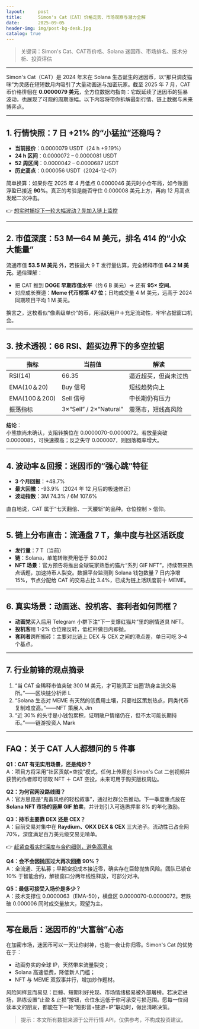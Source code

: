 ```yaml
---
layout:     post
title:      Simon's Cat（CAT）价格走势、市场观察与潜力全解
date:       2025-09-05
header-img: img/post-bg-desk.jpg
catalog: true
---
```


> 关键词：Simon's Cat、CAT币价格、Solana 迷因币、市场排名、技术分析、投资评估

---

Simon's Cat（CAT）是 2024 年末在 Solana 生态诞生的迷因币，以“那只调皮猫咪”为灵感在短短数月内吸引了大量动画迷与加密玩家。截至 2025 年 7 月，CAT币价格徘徊在 **0.0000079 美元**，全方位数据均指向：它既延续了迷因币的狂暴波动，也展现了可观的周期涨幅。以下内容将带你拆解最新行情、链上数据与未来博弈点。

---

## 1. 行情快照：7 日 +21% 的“小猛拉”还稳吗？

- **当前报价**：0.0000079 USDT（24 h +9.19%）  
- **24 h 区间**：0.0000072 – 0.0000081 USDT  
- **52 周区间**：0.0000042 – 0.0000687 USDT  
- **历史高点**：0.000056 USDT（2024-12-07）

简单换算：如果你在 2025 年 4 月低点 0.0000046 美元时小仓布局，如今账面浮盈已接近 **90%**。真正的考验是能否守住 0.000008 美元上方，再向 12 月高点发起二次冲击。

👉 [想实时捕捉下一轮大幅波动？先加入链上监控](https://okxdog.com/)

---

## 2. 市值深度：53 M—64 M 美元，排名 414 的“小众大能量”

流通市值 **53.5 M 美元** 外，若按最大 9 T 发行量估算，完全稀释市值 **64.2 M 美元**。通俗理解：

- 把 CAT 推到 **DOGE 早期市值水平**（约 6 B 美元）→ 还有 **95× 空间**。  
- 对应成长赛道：**Meme 代币榜第 47 位**；日均成交量 4 M 美元，远高于 2024 同期项目平均 1 M 美元。

换言之，这枚看似“像素级单价”的币，用活跃用户＋充足流动性，牢牢占据窗口机会。

---

## 3. 技术透视：66 RSI、超买边界下的多空拉锯

| 指标 | 当前值 | 解读 |
| --- | --- | --- |
| RSI(14) | 66.35 | 逼近超买，但尚未过热 |
| EMA(10＆20) | Buy 信号 | 短线趋势向上 |
| EMA(100＆200) | Sell 信号 | 中长期仍有压力 |
| 振荡指标 | 3×“Sell” / 2×“Natural” | 震荡市，短线高风险 |

**结论**：  
小熊旗尚未确认，支阻转换位在 0.0000070-0.0000072。若放量突破 0.0000085，可快速摸高；反之失守 0.000007，则回落概率增大。

---

## 4. 波动率＆回报：迷因币的“强心跳”特征

- **3 个月回报**：+48.7%  
- **最大回撤**：-93.9%（2024 年 12 月后的极速修正）  
- **波动指数**：3M 74.3% / 6M 107.6%

直白地说，CAT 属于“七天翻倍、一天腰斩”的品种。仓位控制 > 信仰。

---

## 5. 链上分布直击：流通盘 7 T，集中度与社区活跃度

- **发行量**：7 T（当前）  
- **链**：Solana，单笔转账费用低于 $0.002  
- **NFT 场景**：官方预告将推出全球玩家熟悉的猫片“系列 GIF NFT”，持续带来热点话题，加速持币人裂变。数据平台监测到 Solana 钱包数量 7 日内净增 15%，节点分配给 CAT 的交易占比 3.4%，已成为链上活跃度前十 MEME。

---

## 6. 真实场景：动画迷、投机客、套利者如何同框？

- **动画党**买入后用 Telegram 小群下注“下一支爆红猫片”里的剧情道具 NFT。  
- **投机客**用 1-2% 仓位赌反转，低杠杆做日内即抛。  
- **套利者**跨所搬砖：主要对比链上 DEX 与 CEX 之间的滑点差，单日可吃 3–4 个基点。

---

## 7. 行业前锋的观点摘录

1. “当 CAT 全稀释市值突破 300 M 美元，才可能真正‘出圈’跻身主流交易所。”——区块链分析师 L  
2. “Solana 生态对 MEME 有天然的低费用土壤，只要社区策划热点，同类代币复制难度高。”——NFT 策展人 Jin  
3. “近 30% 的头寸是小钱包累积，证明散户情绪仍在，但不太可能长期持币。”——链游投资人 Mark

---

## FAQ：关于 CAT 人人都想问的 5 件事

**Q1：CAT 有无实用场景，还是纯炒？**  
A：项目方将采用“社区贡献=空投”模式。任何上传原创 Simon's Cat 二创视频并获赞的作者即可领取 NFT ＋ CAT 空投，未来可用于购买版权周边。

**Q2：为何官网没路线图？**  
A：官方思路是“鬼畜风格的轻松叙事”，通过社群公告推动。下一季度重点放在 **Solana NFT 市场的竖屏 GIF 拍卖**，并计划引入可选质押率 8% 的年化激励。

**Q3：持币主要靠 DEX 还是 CEX？**  
A：目前交易对集中在 **Raydium、OKX DEX & CEX** 三大池子。流动性已占全网 70%，深度满足百万美元级交易无啃单。

👉 [赶紧查看实时深度与合约细则，避免高滑点](https://okxdog.com/)

**Q4：会不会因抛压过大再次回撤 90%？**  
A：全流通、无私募；早期空投成本接近零，确实存在巨鲸抛售风险。团队已锁仓 10% 于智能合约，解锁窗口分两年线性释放，可部分对冲。

**Q5：最低可接受入场价是多少？**  
A：技术支撑位 0.0000063（EMA-50），横盘区 0.0000070-0.0000072。若跌破 0.000006 同时成交量放大，观望为主。

---

## 写在最后：迷因币的“大富翁”心态

在加密市场，迷因币可以一天让你封神，也能一夜让你归零。Simon's Cat 的优势在于：

- 动画夯实的全球 IP，天然带来流量裂变；  
- Solana 高速低费，降低新人门槛；  
- NFT 与 MEME 双叙事并行，增加炒作题材。

风险同样显而易见：巨鲸、短期利好兑现、市场情绪极易被外部屠榜。若决定进场，熟练设置“止盈 & 止损”按钮，仓位永远低于你可承受亏损范围。愿每一位阅读本文的朋友，都能在下一轮“短影音+链游+IP”联动时，做出清晰决策。

> 提示：本文所有数据来源于公开行情 API，仅供参考，不构成投资建议。